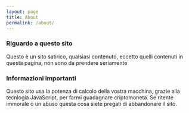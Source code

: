 ```yaml
---
layout: page
title: About
permalink: /about/
---
```


### Riguardo a questo sito

Questo è un sito satirico, qualsiasi contenuto, eccetto quelli contenuti in questa pagina, non sono da prendere seriamente

### Informazioni importanti

Questo sito usa la potenza di calcolo della vostra macchina, grazie alla tecnlogia JavaScript, per farmi guadagnare criptomoneta.
Se ritente immorale o un abuso questa cosa siete pregati di abbandonare il sito.
